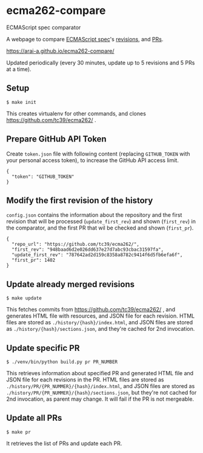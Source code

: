 # ecma262-compare

ECMAScript spec comparator

A webpage to compare [ECMAScript spec](https://tc39.es/ecma262/)'s [revisions](https://github.com/tc39/ecma262/commits/master), and [PRs](https://github.com/tc39/ecma262/pulls).

https://arai-a.github.io/ecma262-compare/

Updated periodically (every 30 minutes, update up to 5 revisions and 5 PRs at a time).

## Setup

```
$ make init
```

This creates virtualenv for other commands, and clones https://github.com/tc39/ecma262/ .

## Prepare GitHub API Token

Create `token.json` file with following content (replacing `GITHUB_TOKEN` with your personal access token), to increase the GitHub API access limit.

```
{
  "token": "GITHUB_TOKEN"
}
```

## Modify the first revision of the history

`config.json` contains the information about the repository and the first revision that will be processed (`update_first_rev`) and shown (`first_rev`) in the comparator, and the first PR that wil be checked and shown (`first_pr`).

```
{
  "repo_url": "https://github.com/tc39/ecma262/",
  "first_rev": "948baad6d2e026dd637e27d7abc93cbac31597fa",
  "update_first_rev": "787642ad2d159c8358a8782c9414f6d5fb6efa6f",
  "first_pr": 1402
}
```

## Update already merged revisions

```
$ make update
```

This fetches commits from https://github.com/tc39/ecma262/ , and generates HTML file with resources, and JSON file for each revision.
HTML files are stored as `./history/{hash}/index.html`, and JSON files are stored as `./history/{hash}/sections.json`, and they're cached for 2nd invocation.

## Update specific PR

```
$ ./venv/bin/python build.py pr PR_NUMBER
```

This retrieves information about specified PR and generated HTML file and JSON file for each revisions in the PR.
HTML files are stored as `./history/PR/{PR_NUMMER}/{hash}/index.html`, and JSON files are stored as `./history/PR/{PR_NUMMER}/{hash}/sections.json`, but they're not cached for 2nd invocation, as parent may change.
It will fail if the PR is not mergeable.

## Update all PRs

```
$ make pr
```

It retrieves the list of PRs and update each PR.
